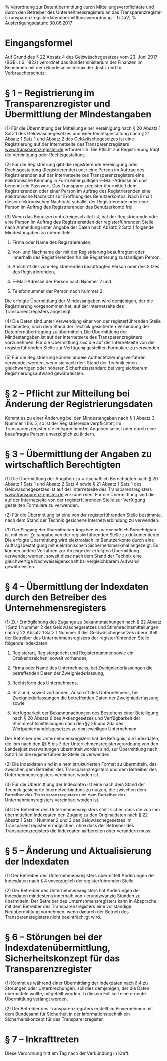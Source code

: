 % Verordnung zur Datenübermittlung durch Mitteilungsverpflichtete und durch den Betreiber des Unternehmensregisters an das Transparenzregister  (Transparenzregisterdatenübermittlungsverordnung - TrDüV)
% Ausfertigungsdatum: 30.06.2017
 
# Eingangsformel

Auf Grund des § 22 Absatz 4 des Geldwäschegesetzes vom 23. Juni 2017 (BGBl. I S. 1822) verordnet das Bundesministerium der Finanzen im Benehmen mit dem Bundesministerium der Justiz und für Verbraucherschutz:

# § 1 – Registrierung im Transparenzregister und Übermittlung der Mindestangaben

(1) Für die Übermittlung der Mitteilung einer Vereinigung nach § 20 Absatz 1 Satz 1 des Geldwäschegesetzes und einer Rechtsgestaltung nach § 21 Absatz 1 Satz 1 und Absatz 2 des Geldwäschegesetzes ist eine Registrierung auf der Internetseite des Transparenzregisters www.transparenzregister.de erforderlich. Die Pflicht zur Registrierung trägt die Vereinigung oder Rechtsgestaltung.

(2) Für die Registrierung gibt die registrierende Vereinigung oder Rechtsgestaltung (Registrierender) oder eine Person im Auftrag des Registrierenden auf der Internetseite des Transparenzregisters eine elektronische Kennung in Form einer gültigen E-Mail-Adresse an und benennt ein Passwort. Das Transparenzregister übermittelt dem Registrierenden oder einer Person im Auftrag des Registrierenden eine elektronische Nachricht zur Eröffnung des Benutzerkontos. Nach Erhalt dieser elektronischen Nachricht schaltet der Registrierende oder eine Person im Auftrag des Registrierenden das Benutzerkonto frei.

(3) Wenn das Benutzerkonto freigeschaltet ist, hat der Registrierende oder eine Person im Auftrag des Registrierenden der registerführenden Stelle nach Anmeldung unter Angabe der Daten nach Absatz 2 Satz 1 folgende Mindestangaben zu übermitteln:

1. Firma oder Name des Registrierenden,

2. Vor- und Nachname der mit der Registrierung beauftragten oder innerhalb des Registrierenden für die Registrierung zuständigen Person,

3. Anschrift der vom Registrierenden beauftragten Person oder des Sitzes des Registrierenden,

4. E-Mail-Adresse der Person nach Nummer 2 und

5. Telefonnummer der Person nach Nummer 2.

Die erfolgte Übermittlung der Mindestangaben wird demjenigen, der die Registrierung vorgenommen hat, auf der Internetseite des Transparenzregisters angezeigt.

(4) Die Daten sind unter Verwendung einer von der registerführenden Stelle bestimmten, nach dem Stand der Technik gesicherten Verbindung der Datenfernübertragung zu übermitteln. Die Übermittlung der Mindestangaben ist auf der Internetseite des Transparenzregisters vorzunehmen. Für die Übermittlung sind die auf der Internetseite von der registerführenden Stelle zur Verfügung gestellten Formulare zu verwenden.

(5) Für die Registrierung können andere Authentifizierungsverfahren verwendet werden, wenn sie nach dem Stand der Technik einen gleichwertigen oder höheren Sicherheitsstandard bei vergleichbarem Registrierungsaufwand gewährleisten.

# § 2 – Pflicht zur Mitteilung bei Änderung der Registrierungsdaten

Kommt es zu einer Änderung bei den Mindestangaben nach § 1 Absatz 3 Nummer 1 bis 5, so ist der Registrierende verpflichtet, im Transparenzregister die entsprechenden Angaben selbst oder durch eine beauftragte Person unverzüglich zu ändern.

# § 3 – Übermittlung der Angaben zu wirtschaftlich Berechtigten

(1) Die Übermittlung der Angaben zu wirtschaftlich Berechtigten nach § 20 Absatz 1 Satz 1 und Absatz 2 Satz 4 sowie § 21 Absatz 1 Satz 1 des Geldwäschegesetzes ist auf der Internetseite des Transparenzregisters www.transparenzregister.de vorzunehmen. Für die Übermittlung sind die auf der Internetseite von der registerführenden Stelle zur Verfügung gestellten Formulare zu verwenden.

(2) Für die Übermittlung ist eine von der registerführenden Stelle bestimmte, nach dem Stand der Technik gesicherte Internetverbindung zu verwenden.

(3) Der Eingang der übermittelten Angaben zu wirtschaftlich Berechtigten ist mit einer Zeitangabe von der registerführenden Stelle zu dokumentieren. Die erfolgte Übermittlung wird elektronisch im Benutzerkonto durch eine Auftragsbestätigung mit elektronischem Sicherheitsmerkmal angezeigt. Es können andere Verfahren zur Anzeige der erfolgten Übermittlung verwendet werden, soweit diese nach dem Stand der Technik eine gleichwertige Nachweiseigenschaft bei vergleichbarem Aufwand gewährleisten.

# § 4 – Übermittlung der Indexdaten durch den Betreiber des Unternehmensregisters

(1) Zur Ermöglichung des Zugangs zu Bekanntmachungen nach § 22 Absatz 1 Satz 1 Nummer 2 des Geldwäschegesetzes und Stimmrechtsmitteilungen nach § 22 Absatz 1 Satz 1 Nummer 3 des Geldwäschegesetzes übermittelt der Betreiber des Unternehmensregisters der registerführenden Stelle folgende Indexdaten:

1. Registerart, Registergericht und Registernummer sowie ein Ortskennzeichen, soweit vorhanden,

2. Firma oder Name des Unternehmens, bei Zweigniederlassungen die betreffenden Daten der Zweigniederlassung,

3. Rechtsform des Unternehmens,

4. Sitz und, soweit vorhanden, Anschrift des Unternehmens, bei Zweigniederlassungen die betreffenden Daten der Zweigniederlassung sowie

5. Verfügbarkeit der Bekanntmachungen des Bestehens einer Beteiligung nach § 20 Absatz 6 des Aktiengesetzes und Verfügbarkeit der Stimmrechtsmitteilungen nach den §§ 26 und 26a des Wertpapierhandelsgesetzes zu den jeweiligen Unternehmen.

Der Betreiber des Unternehmensregisters hat die Befugnis, die Indexdaten, die ihm nach den §§ 5 bis 7 der Unternehmensregisterverordnung von den Landesjustizverwaltungen übermittelt worden sind, zur Übermittlung nach Satz 1 an die registerführende Stelle zu verwenden.

(2) Die Indexdaten sind in einem strukturierten Format zu übermitteln, das zwischen dem Betreiber des Transparenzregisters und dem Betreiber des Unternehmensregisters vereinbart worden ist.

(3) Für die Übermittlung der Indexdaten ist eine nach dem Stand der Technik gesicherte Internetverbindung zu nutzen, die zwischen dem Betreiber des Transparenzregisters und dem Betreiber des Unternehmensregisters vereinbart worden ist.

(4) Der Betreiber des Unternehmensregisters stellt sicher, dass die von ihm übermittelten Indexdaten den Zugang zu den Originaldaten nach § 22 Absatz 1 Satz 1 Nummer 2 und 3 des Geldwäschegesetzes im Transparenzregister ermöglichen, ohne dass der Betreiber des Transparenzregisters die Indexdaten aufbereiten oder verändern muss.

# § 5 – Änderung und Aktualisierung der Indexdaten

(1) Der Betreiber des Unternehmensregisters übermittelt Änderungen der Indexdaten nach § 4 unverzüglich der registerführenden Stelle.

(2) Der Betreiber des Unternehmensregisters hat Änderungen der Indexdaten mindestens innerhalb von vierundzwanzig Stunden zu übermitteln. Der Betreiber des Unternehmensregisters kann in Absprache mit dem Betreiber des Transparenzregisters eine vollständige Neuübermittlung vornehmen, wenn dadurch der Betrieb des Transparenzregisters nicht beeinträchtigt wird.

# § 6 – Störungen bei der Indexdatenübermittlung, Sicherheitskonzept für das Transparenzregister

(1) Kommt es während einer Übermittlung der Indexdaten nach § 4 zu Störungen oder Unterbrechungen, soll dies demjenigen, der die Daten übermitteln wollte, mitgeteilt werden. In diesem Fall soll eine erneute Übermittlung verlangt werden.

(2) Der Betreiber des Transparenzregisters erstellt im Einvernehmen mit dem Bundesamt für Sicherheit in der Informationstechnik ein Sicherheitskonzept für das Transparenzregister.

# § 7 – Inkrafttreten

Diese Verordnung tritt am Tag nach der Verkündung in Kraft.
